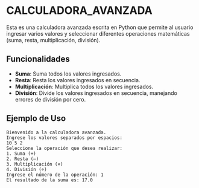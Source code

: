 # CALCULADORA_AVANZADA

Esta es una calculadora avanzada escrita en Python que permite al usuario ingresar varios valores y seleccionar diferentes operaciones matemáticas (suma, resta, multiplicación, división).

## Funcionalidades

- **Suma**: Suma todos los valores ingresados.
- **Resta**: Resta los valores ingresados en secuencia.
- **Multiplicación**: Multiplica todos los valores ingresados.
- **División**: Divide los valores ingresados en secuencia, manejando errores de división por cero.

## Ejemplo de Uso

```plaintext
Bienvenido a la calculadora avanzada.
Ingrese los valores separados por espacios:
10 5 2
Seleccione la operación que desea realizar:
1. Suma (+)
2. Resta (–)
3. Multiplicación (×)
4. División (÷)
Ingrese el número de la operación: 1
El resultado de la suma es: 17.0
